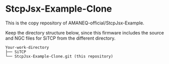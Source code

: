 # StcpJsx-Example-Clone

This is the copy repository of AMANEQ-official/StcpJsx-Example.

Keep the directory structure below, since this firmware includes the source and NGC files for SiTCP from the different directory.

```
Your-work-directory
├── SiTCP
└── StcpJsx-Example-Clone.git (this repository)
```
